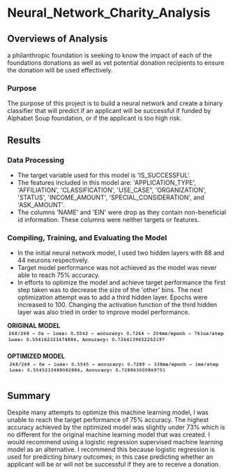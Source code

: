 # Neural_Network_Charity_Analysis

## Overviews of Analysis
a philanthropic foundation is seeking to know the impact of each of the foundations donations as well as vet potential donation recipients to ensure the donation will be used effectively.

### Purpose
The purpose of this project is to build a neural network and create a binary classifier that will predict if an applicant will be successful if funded by Alphabet Soup foundation, or if the applicant is too high risk.

## Results
### Data Processing 
- The target variable used for this model is 'IS_SUCCESSFUL'.
- The features included in this model are: 'APPLICATION_TYPE', 'AFFILIATION', 'CLASSIFICATION', 'USE_CASE", 'ORGANIZATION', 'STATUS', 'INCOME_AMOUNT', 'SPECIAL_CONSIDERATION', and 'ASK_AMOUNT'.
- The columns 'NAME' and 'EIN' were drop as they contain non-beneficial id information. These columns were neither targets or features.

### Compiling, Training, and Evaluating the Model
- In the initial neural network model, I used two hidden layers with 88 and 44 neurons respectively. 
- Target model performance was not achieved as the model was never able to reach 75% accuracy.
- In efforts to optimize the model and achieve target performance the first step taken was to decrease the size of the 'other' bins. The next optimization attempt was to add a third hidden layer. Epochs were increased to 100. Changing the activation function of the third hidden layer was also tried in order to improve model performance.

**ORIGINAL MODEL**
![original model results](images/ac_m1.png)

**OPTIMIZED MODEL**
![optimized model results](images/ac_m2.png)

## Summary
Despite many attempts to optimize this machine learning model, I was unable to reach the target performance of 75% accuracy. The highest accuracy achieved by the optimized model was slightly under 73% which is no different for the original machine learning model that was created. I would recommend using a logistic regression supervised machine learning model as an alternative. I recommend this because logistic regression is used for predicting binary outcomes; in this case predicting whether an applicant will be or will not be successful if they are to receive a donation.  
